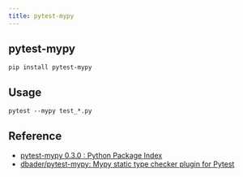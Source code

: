 ```yaml
---
title: pytest-mypy
---
```


## pytest-mypy

```
pip install pytest-mypy
```


## Usage

```
pytest --mypy test_*.py
```

## Reference
* [pytest-mypy 0.3.0 : Python Package Index](https://pypi.python.org/pypi/pytest-mypy)
* [dbader/pytest-mypy: Mypy static type checker plugin for Pytest](https://github.com/dbader/pytest-mypy)
